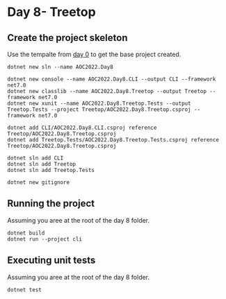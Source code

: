# Day 8- Treetop

## Create the project skeleton

Use the tempalte from [day 0](../day0/README.md) to get the base project created.


```
dotnet new sln --name AOC2022.Day8

dotnet new console --name AOC2022.Day8.CLI --output CLI --framework net7.0
dotnet new classlib --name AOC2022.Day8.Treetop --output Treetop --framework net7.0
dotnet new xunit --name AOC2022.Day8.Treetop.Tests --output Treetop.Tests --project Treetop/AOC2022.Day8.Treetop.csproj --framework net7.0

dotnet add CLI/AOC2022.Day8.CLI.csproj reference Treetop/AOC2022.Day8.Treetop.csproj
dotnet add Treetop.Tests/AOC2022.Day8.Treetop.Tests.csproj reference Treetop/AOC2022.Day8.Treetop.csproj

dotnet sln add CLI
dotnet sln add Treetop
dotnet sln add Treetop.Tests

dotnet new gitignore
```

## Running the project

Assuming you aree at the root of the day 8 folder.

``` 
dotnet build
dotnet run --project cli
```

## Executing unit tests

Assuming you aree at the root of the day 8 folder.

```
dotnet test
```

